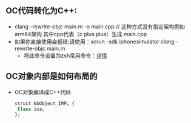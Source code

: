 ## OC代码转化为C++:
- clang -rewrite-objc main.m -o main.cpp // 这种方式没有指定架构例如arm64架构 其中cpp代表（c plus plus）生成 main.cpp
- 如果你直接使用会报错;请使用：xcrun -sdk iphonesimulator clang -rewrite-objc main.m
  - 将此命令设置为zsh常用命令：[详情](https://www.jianshu.com/p/bd6a94d8e49b)

## OC对象内部是如何布局的
- OC对象编译成C++代码
   ```php
   struct NSObject_IMPL {
    Class isa;
  };
  ```

